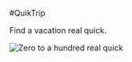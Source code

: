 #QuikTrip

Find a vacation real quick.

![Zero to a hundred real quick](http://i.giphy.com/lRnUWhmllPI9a.gif)